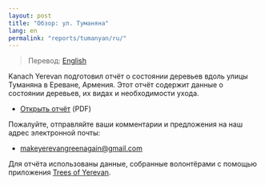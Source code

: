 ```yaml
---
layout: post
title: "Обзор: ул. Туманяна"
lang: en
permalink: "reports/tumanyan/ru/"
---
```

> Перевод: [English](../)

Kanach Yerevan подготовил отчёт о состоянии деревьев вдоль улицы Туманяна в Ереване, Армения.
Этот отчёт содержит данные о состоянии деревьев, их видах и необходимости ухода.

- [Открыть отчёт][1] (PDF)

Пожалуйте, отправляйте ваши комментарии и предложения на наш адрес электронной почты:

- <makeyerevangreenagain@gmail.com>

Для отчёта использованы данные, собранные волонтёрами с помощью приложения [Trees of Yerevan][2].

[1]: ../Kanach%20Report%20Tumanyan%20street.pdf
[2]: https://yerevan.treemaps.app/map?q=addr:%22Tumanyan%20street%22
